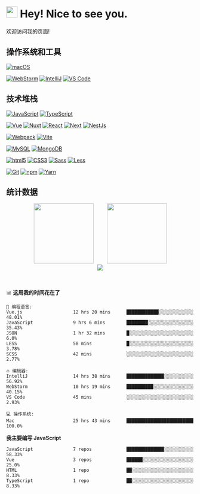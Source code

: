 # <img src="https://emojis.slackmojis.com/emojis/images/1531849430/4246/blob-sunglasses.gif?1531849430" width="30"/> Hey! Nice to see you.

欢迎访问我的页面!

## 操作系统和工具
[![macOS](https://img.shields.io/badge/macOS-Monterey-000000?style=flat-square&logo=apple)](https://www.apple.com/macos/monterey/)

[![WebStorm](https://img.shields.io/badge/IDE-WebStorm-000000?style=flat-square&logo=WebStorm)](https://www.jetbrains.com/webstorm/)
[![IntelliJ](https://img.shields.io/badge/IDE-IntelliJ-000000?style=flat-square&logo=IntelliJIDEA)](https://www.jetbrains.com/webstorm/)
[![VS Code](https://img.shields.io/badge/IDE-VSCode-007ACC?style=flat-square&logo=Visual-studio-code)](https://code.visualstudio.com/)

## 技术堆栈
[![JavaScript](https://img.shields.io/badge/-JavaScript-F7DF1E?style=flat-square&logo=javascript&logoColor=000000&labelColor=%23F7DF1C&color=%23FFCE5A)](https://www.javascript.com/)
[![TypeScript](https://img.shields.io/badge/-TypeScript-3178C6?style=flat-square&logo=typescript&logoColor=ffffff)](https://www.typescriptlang.org/)

[![Vue](https://img.shields.io/badge/-Vue-4FC08D?style=flat-square&logo=vue.js&logoColor=ffffff)](https://vuejs.org/)
[![Nuxt](https://img.shields.io/badge/-Nuxt-00DC82?style=flat-square&logo=nuxt.js&logoColor=ffffff)](https://nuxtjs.org/)
[![React](https://img.shields.io/badge/-React-61DAFB?style=flat-square&logo=react&logoColor=ffffff)](https://reactjs.org/)
[![Next](https://img.shields.io/badge/-Next-000000?style=flat-square&logo=next.js&logoColor=ffffff)](https://nextjs.org/)
[![NestJs](https://img.shields.io/badge/-NestJs-E0234E?style=flat-square&logo=nestjs&logoColor=ffffff)](https://nestjs.com/)

[![Webpack](https://img.shields.io/badge/-Webpack-8DD6F9?style=flat-square&logo=webpack&logoColor=ffffff)](https://webpack.js.org/)
[![Vite](https://img.shields.io/badge/-Vite-646CFF?style=flat-square&logo=Vite&logoColor=ffffff)](https://vitejs.dev/)

[![MySQL](https://img.shields.io/badge/-MySQL-4479A1?style=flat-square&logo=MySQL&logoColor=ffffff)](https://www.mysql.com/)
[![MongoDB](https://img.shields.io/badge/-MongoDB-47A248?style=flat-square&logo=MongoDB&logoColor=ffffff)](https://www.mongodb.com/)

[![html5](https://img.shields.io/badge/-HTML5-E34F26?style=flat-square&logo=html5&logoColor=ffffff)](https://www.w3schools.com/html/)
[![CSS3](https://img.shields.io/badge/-CSS3-1572B6?style=flat-square&logo=CSS3&logoColor=ffffff)](https://www.w3schools.com/css/)
[![Sass](https://img.shields.io/badge/-Sass-CC6699?style=flat-square&logo=sass&logoColor=ffffff)](https://sass-lang.com/)
[![Less](https://img.shields.io/badge/-Less-1D365D?style=flat-square&logo=Less&logoColor=ffffff)](https://less.bootcss.com/)

[![Git](https://img.shields.io/badge/-Git-%23F05032?style=flat-square&logo=git&logoColor=%23ffffff)](https://git-scm.com/)
[![npm](https://img.shields.io/badge/-NPM-CB3837?style=flat-square&logo=npm&logoColor=ffffff)](http://npmjs.com/)
[![Yarn](https://img.shields.io/badge/-Yarn-2C8EBB?style=flat-square&logo=Yarn&logoColor=ffffff)](https://yarnpkg.com/)


## 统计数据

<!--
<p align="center">
   <img src="https://readme-typing-svg.herokuapp.com?size=21&color=28696B&center=true&lines=%E5%A5%BD%E8%AE%B0%E6%80%A7%E5%A6%82%E7%83%82%E7%AC%94%E5%A4%B4" alt="好记性不如烂笔头">
</p>
-->



<div align="center">
<span>  </span>
<img height="160px" src="https://github-readme-stats.vercel.app/api?username=sunpm&count_private=true&show_icons=true&theme=gruvbox" />
  <span>  </span>
  <img height="160px" src="https://github-readme-stats.vercel.app/api/top-langs/?username=sunpm&layout=compact&theme=gruvbox" />
<span>  </span>
</div>


<div align="center">
    <img  src="https://github-readme-streak-stats.herokuapp.com/?user=sunpm&theme=gruvbox" />
</div>


<br>
<br>

<!--START_SECTION:waka-->
📊 **这周我的时间花在了** 

```text
💬 编程语言: 
Vue.js                   12 hrs 20 mins      ████████████░░░░░░░░░░░░░   48.01% 
JavaScript               9 hrs 6 mins        ████████░░░░░░░░░░░░░░░░░   35.43% 
JSON                     1 hr 32 mins        █░░░░░░░░░░░░░░░░░░░░░░░░   6.0% 
LESS                     58 mins             █░░░░░░░░░░░░░░░░░░░░░░░░   3.78% 
SCSS                     42 mins             ░░░░░░░░░░░░░░░░░░░░░░░░░   2.77%

🔥 编辑器: 
IntelliJ                 14 hrs 38 mins      ██████████████░░░░░░░░░░░   56.92% 
WebStorm                 10 hrs 19 mins      ██████████░░░░░░░░░░░░░░░   40.15% 
VS Code                  45 mins             ░░░░░░░░░░░░░░░░░░░░░░░░░   2.93%

💻 操作系统: 
Mac                      25 hrs 43 mins      █████████████████████████   100.0%

```

**我主要编写 JavaScript** 

```text
JavaScript               7 repos             ██████████████░░░░░░░░░░░   58.33% 
Vue                      3 repos             ██████░░░░░░░░░░░░░░░░░░░   25.0% 
HTML                     1 repo              ██░░░░░░░░░░░░░░░░░░░░░░░   8.33% 
TypeScript               1 repo              ██░░░░░░░░░░░░░░░░░░░░░░░   8.33%

```



<!--END_SECTION:waka-->



[//]: # (<h3>这是我吃饭的家伙</h3>)

[//]: # (<p align="center">)

[//]: # (  <img alt="React" src="https://img.shields.io/badge/-React-61DAFB?style=flat-square&logo=react&logoColor=ffffff" />)

[//]: # (  <img alt="Nest" src="https://img.shields.io/badge/-Nest-000000?style=flat-square&logo=next.js&logoColor=ffffff" />)

[//]: # (  <img alt="Vue" src="https://img.shields.io/badge/-Vue-4FC08D?style=flat-square&logo=vue.js&logoColor=ffffff" />)

[//]: # (  <img alt="Nuxt" src="https://img.shields.io/badge/-Nuxt-00DC82?style=flat-square&logo=nuxt.js&logoColor=ffffff" />)

[//]: # (  <img alt="Webpack" src="https://img.shields.io/badge/-Webpack-8DD6F9?style=flat-square&logo=webpack&logoColor=ffffff" /> )

[//]: # (  <img alt="Vite" src="https://img.shields.io/badge/-Vite-646CFF?style=flat-square&logo=Vite&logoColor=ffffff" /> )

[//]: # (  <img alt="TypeScript" src="https://img.shields.io/badge/-TypeScript-3178C6?style=flat-square&logo=typescript&logoColor=ffffff" />)

[//]: # (  <img alt="git" src="https://img.shields.io/badge/-Git-F05032?style=flat-square&logo=git&logoColor=ffffff" />)

[//]: # (  <img alt="NestJs" src="https://img.shields.io/badge/-NestJs-E0234E?style=flat-square&logo=nestjs&logoColor=ffffff" />)

[//]: # (  <img alt="npm" src="https://img.shields.io/badge/-NPM-CB3837?style=flat-square&logo=npm&logoColor=ffffff" />)

[//]: # (  <img alt="Yarn" src="https://img.shields.io/badge/-Yarn-2C8EBB?style=flat-square&logo=Yarn&logoColor=ffffff" />)

[//]: # (  <img alt="html5" src="https://img.shields.io/badge/-HTML5-E34F26?style=flat-square&logo=html5&logoColor=ffffff" />)

[//]: # (  <img alt="CSS3" src="https://img.shields.io/badge/-CSS3-1572B6?style=flat-square&logo=CSS3&logoColor=ffffff" />)

[//]: # (  <img alt="Sass" src="https://img.shields.io/badge/-Sass-CC6699?style=flat-square&logo=sass&logoColor=ffffff" />)

[//]: # (  <img alt="Less" src="https://img.shields.io/badge/-Less-1D365D?style=flat-square&logo=Less&logoColor=ffffff" />)

[//]: # (  <img alt="MongoDB" src="https://img.shields.io/badge/-MongoDB-13aa52?style=flat-square&logo=mongodb&logoColor=ffffff" />)

[//]: # (  <img alt="Nodejs" src="https://img.shields.io/badge/-Nodejs-339933?style=flat-square&logo=Node.js&logoColor=ffffff" />)

[//]: # (</p>)
